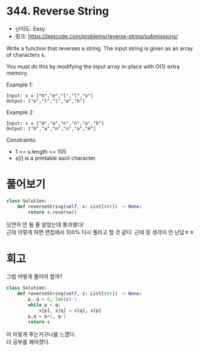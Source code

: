 # 344. Reverse String

- 난이도: Easy
- 링크: https://leetcode.com/problems/reverse-string/submissions/

Write a function that reverses a string. The input string is given as an array of characters s.

You must do this by modifying the input array in-place with O(1) extra memory.

 

Example 1:

```
Input: s = ["h","e","l","l","o"]
Output: ["o","l","l","e","h"]
```

Example 2:

```
Input: s = ["H","a","n","n","a","h"]
Output: ["h","a","n","n","a","H"]
```
 

Constraints:
- 1 <= s.length <= 105
- s[i] is a printable ascii character.

# 풀어보기 

```python
class Solution:
    def reverseString(self, s: List[str]) -> None:
        return s.reverse()
```

당연히 안 될 줄 알았는데 통과했다!  
근데 이렇게 하면 면접에서 100% 다시 풀라고 할 것 같다.
근데 잘 생각이 안 난답ㅎㅎ

# 회고

그럼 어떻게 풀어야 할까?

```python
class Solution:
    def reverseString(self, s: List[str]) -> None:
        p, q = 0, len(s)-1
        while p < q:
            s[p], s[q] = s[q], s[p]
        p,q = p+1, q-1
        return s
```

아 이렇게 푸는거구나를 느꼈다.  
더 공부를 해야겠다.
 
